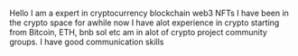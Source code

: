 Hello I am a expert in cryptocurrency blockchain web3 NFTs I have been in the crypto space for awhile now I have alot experience in crypto starting from Bitcoin, ETH, bnb sol etc am in alot of crypto project community groups. I have good communication skills 
 
